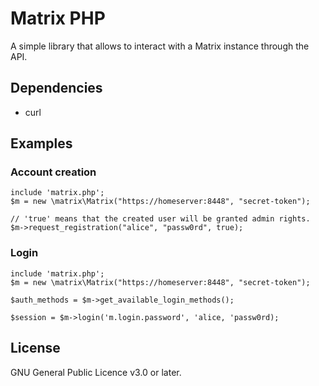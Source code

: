 # Matrix PHP
A simple library that allows to interact with a Matrix instance through the API.

## Dependencies
- curl

## Examples
### Account creation
```
include 'matrix.php';
$m = new \matrix\Matrix("https://homeserver:8448", "secret-token");

// 'true' means that the created user will be granted admin rights.
$m->request_registration("alice", "passw0rd", true);

```

### Login
```
include 'matrix.php';
$m = new \matrix\Matrix("https://homeserver:8448", "secret-token");

$auth_methods = $m->get_available_login_methods();

$session = $m->login('m.login.password', 'alice, 'passw0rd);
```

## License
GNU General Public Licence v3.0 or later.

